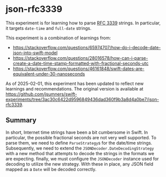 # json-rfc3339

This experiment is for learning how to parse
[RFC 3339](https://www.rfc-editor.org/rfc/rfc3339) strings. In particular,
it targets `date-time` and `full-date` strings.

This experiment is a combination of learnings from:

+ https://stackoverflow.com/questions/65974707/how-do-i-decode-date-json-into-swift-model
+ https://stackoverflow.com/questions/28016578/how-can-i-parse-create-a-date-time-stamp-formatted-with-fractional-seconds-utc
+ https://stackoverflow.com/questions/46161848/swift-dates-are-equivalent-under-30-nanoseconds

As of 2025-02-01, this experiment has been updated to reflect new learnings
and recommendations. The original version is available at
https://github.com/jsumners/swift-experiments/tree/3ac30c6422d9596849436dad360f9b3a8d4a0be7/json-rfc3339.

## Summary

In short, Internet time strings have been a bit cumbersome in Swift.
In particular, the possible fractional seconds are not very well supported.
To parse them, we need to define `ParseStrategy`s for the date/time strings.
Subsequently, we need to extend the `JSONDecoder.DateDecodingStrategy` with
a new method that attempts to decode the strings in the formats we are
expecting. finally, we must configure the `JSONDecoder`
instance used for decoding to utilize the new strategy. With these in place,
any JSON field mapped as a `Date` will be decoded correctly.
